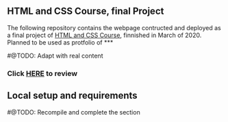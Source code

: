 ## HTML and CSS Course, final Project
The following repository contains the webpage contructed and deployed as a final project of [HTML and CSS Course](https://www.udemy.com/certificate/UC-e3b72134-cc83-43f0-a80b-4cb562dfffe1/), finnished in March of 2020. Planned to be used as protfolio of ***

#@TODO: Adapt with real content


### Click [HERE](https://5e823381e28d0b0007b0807b--wonderful-bell-b5eed7.netlify.app/) to review

## Local setup and requirements
#@TODO: Recompile and complete the section
